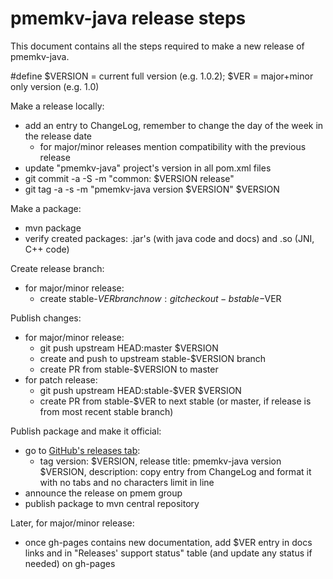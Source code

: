 # pmemkv-java release steps

This document contains all the steps required to make a new release of pmemkv-java.

\#define $VERSION = current full version (e.g. 1.0.2); $VER = major+minor only version (e.g. 1.0)

Make a release locally:
- add an entry to ChangeLog, remember to change the day of the week in the release date
  - for major/minor releases mention compatibility with the previous release
- update "pmemkv-java" project's version in all pom.xml files
- git commit -a -S -m "common: $VERSION release"
- git tag -a -s -m "pmemkv-java version $VERSION" $VERSION

Make a package:
- mvn package
- verify created packages: .jar's (with java code and docs) and .so (JNI, C++ code)

Create release branch:
- for major/minor release:
  - create stable-$VER branch now: git checkout -b stable-$VER

Publish changes:
- for major/minor release:
  - git push upstream HEAD:master $VERSION
  - create and push to upstream stable-$VERSION branch
  - create PR from stable-$VERSION to master
- for patch release:
  - git push upstream HEAD:stable-$VER $VERSION
  - create PR from stable-$VER to next stable (or master, if release is from most recent stable branch)

Publish package and make it official:
- go to [GitHub's releases tab](https://github.com/pmem/pmemkv-java/releases/new):
  - tag version: $VERSION, release title: pmemkv-java version $VERSION, description: copy entry from ChangeLog and format it with no tabs and no characters limit in line
- announce the release on pmem group
- publish package to mvn central repository

Later, for major/minor release:
- once gh-pages contains new documentation, add $VER entry in docs links and in "Releases' support status" table (and update any status if needed) on gh-pages
